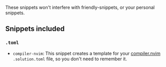 These snippets won't interfere with friendly-snippets, or your personal snippets.

## Snippets included

### `.toml`

* `compiler-nvim`: This snippet creates a template for your [compiler.nvim](https://github.com/Zeioth/compiler.nvim) `.solution.toml` file, so you don't need to remember it.
